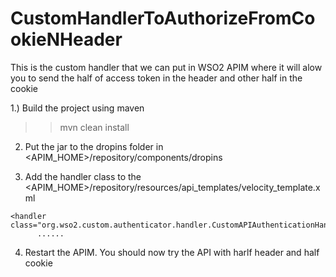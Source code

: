 # CustomHandlerToAuthorizeFromCookieNHeader
This is the custom handler that we can put in WSO2 APIM where it will alow you to send the half of access token in the header and other half in the cookie

1.) Build the project using maven

>> mvn clean install


2) Put the jar to the dropins folder in <APIM_HOME>/repository/components/dropins

3) Add the handler class to the <APIM_HOME>/repository/resources/api_templates/velocity_template.xml

<handlers xmlns="http://ws.apache.org/ns/synapse">

	<handler class="org.wso2.custom.authenticator.handler.CustomAPIAuthenticationHandler"/>
          ......

4) Restart the APIM. You should now try the API with harlf header and half cookie
